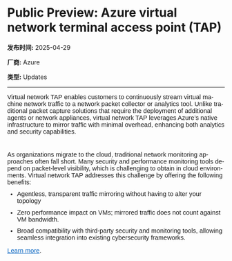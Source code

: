 # Public Preview: Azure virtual network terminal access point (TAP) 

**发布时间:** 2025-04-29

**厂商:** Azure

**类型:** Updates

---
<div style="font-family: Arial; font-size: 10pt;"><p style="margin:0in 0in 8pt;font-size:11pt;font-family:Calibri, sans-serif"><span style="mso-ansi-language:EN-CA" lang="EN-CA">Virtual network
TAP enables customers to continuously stream virtual machine network traffic to
a network packet collector or analytics tool. Unlike traditional packet capture
solutions that require the deployment of additional agents or network
appliances, virtual network TAP leverages Azure’s native infrastructure to
mirror traffic with minimal overhead, enhancing both analytics and security
capabilities.&nbsp;</span></p><p style="margin:0in 0in 8pt;font-size:11pt;font-family:Calibri, sans-serif"><span style="mso-ansi-language:EN-CA" lang="EN-CA"><br></span></p><p style="margin:0in 0in 8pt;font-size:11pt;font-family:Calibri, sans-serif"><span style="mso-ansi-language:EN-CA" lang="EN-CA">As
organizations migrate to the cloud, traditional network monitoring approaches
often fall short. Many security and performance monitoring tools depend on
packet-level visibility, which is challenging to obtain in cloud environments.
Virtual network TAP addresses this challenge by offering the following
benefits:&nbsp;</span></p><ul type="disc" style="margin-top:0in">
 <li style="margin:0in 0in 8pt;font-size:11pt;font-family:Calibri, sans-serif;mso-list:l0 level1 lfo1;tab-stops:list .5in"><span style="" lang="EN-CA">Agentless, transparent traffic
     mirroring</span><span style="" lang="EN-CA"> </span>without
     having to alter your topology<span style="" lang="EN-CA">&nbsp;</span></li>
 <li style="margin:0in 0in 8pt;font-size:11pt;font-family:Calibri, sans-serif;mso-list:l0 level1 lfo1;tab-stops:list .5in"><span style="mso-ansi-language:EN-CA" lang="EN-CA">Zero performance impact</span><span style="mso-ansi-language:EN-CA" lang="EN-CA"> on VMs; mirrored traffic does
     not count against VM bandwidth.&nbsp;</span></li>
 <li style="margin:0in 0in 8pt;font-size:11pt;font-family:Calibri, sans-serif;mso-list:l0 level1 lfo1;tab-stops:list .5in"><span style="mso-ansi-language:EN-CA" lang="EN-CA">Broad compatibility</span><span style="mso-ansi-language:EN-CA" lang="EN-CA"> with third-party security and
     monitoring tools, allowing seamless integration into existing
     cybersecurity frameworks.&nbsp;</span></li></ul><p style="margin:0in 0in 8pt;font-size:11pt;font-family:Calibri, sans-serif"><a style="font-size: 11pt; color: rgb(5, 99, 193);" href="https://learn.microsoft.com/en-us/azure/virtual-network/virtual-network-tap-overview">Learn
more</a><span style="font-size: 11pt;">.&nbsp;</span></p><br></div>